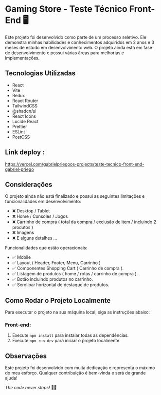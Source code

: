 # Gaming Store - Teste Técnico Front-End 🖥️

Este projeto foi desenvolvido como parte de um processo seletivo. Ele demonstra minhas habilidades e conhecimentos adquiridos em 2 anos e 3 meses de estudo em desenvolvimento web. O projeto ainda está em fase de desenvolvimento e possui várias áreas para melhorias e implementações.

## Tecnologias Utilizadas

- React
- Vite
- Redux
- React Router
- TailwindCSS
- @shadcn/ui
- React Icons
- Lucide React
- Prettier
- ESLint
- PostCSS

## Link deploy :
https://vercel.com/gabrielpriegoos-projects/teste-tecnico-front-end-gabriel-priego

## Considerações 

O projeto ainda não está finalizado e possui as seguintes limitações e funcionalidades em desenvolvimento:

- ❌ Desktop / Tablet
- ❌ Home / Consoles / Jogos
- ❌ Carrinho de compra ( total da compra / exclusão de item / incluindo 2 produtos )
- ❌ Imagens
- ❌ E alguns detalhes ...

Funcionalidades que estão operacionais:

- ✅ Mobile
- ✅ Layout ( Header, Footer, Menu, Carrinho )
- ✅ Componentes Shopping Cart ( Carrinho de compra ).
- ✅ Listagem de produtos ( home / rotas / carrinho de compra ).
- ✅ Botão incluindo produtos no carrinho.
- ✅ Scrollbar horizontal de destaque de produtos.

## Como Rodar o Projeto Localmente

Para executar o projeto na sua máquina local, siga as instruções abaixo:

### Front-end:

1. Execute `npm install` para instalar todas as dependências.
2. Execute `npm run dev` para iniciar o projeto localmente.

## Observações

Este projeto foi desenvolvido com muita dedicação e representa o máximo do meu esforço. Qualquer contribuição é bem-vinda e será de grande ajuda!

*The code never stops!* 👨‍💻
